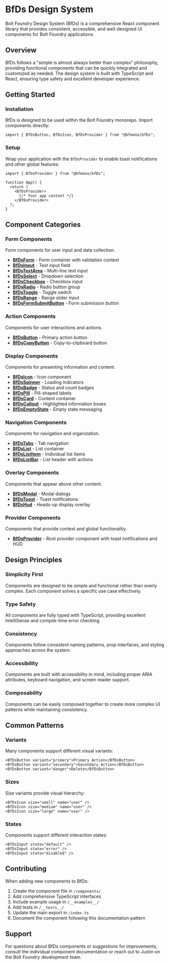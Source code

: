 # BfDs Design System

Bolt Foundry Design System (BfDs) is a comprehensive React component library
that provides consistent, accessible, and well-designed UI components for Bolt
Foundry applications.

## Overview

BfDs follows a "simple is almost always better than complex" philosophy,
providing functional components that can be quickly integrated and customized as
needed. The design system is built with TypeScript and React, ensuring type
safety and excellent developer experience.

## Getting Started

### Installation

BfDs is designed to be used within the Bolt Foundry monorepo. Import components
directly:

```tsx
import { BfDsButton, BfDsIcon, BfDsProvider } from "@bfmono/bfDs";
```

### Setup

Wrap your application with the `BfDsProvider` to enable toast notifications and
other global features:

```tsx
import { BfDsProvider } from "@bfmono/bfDs";

function App() {
  return (
    <BfDsProvider>
      {/* Your app content */}
    </BfDsProvider>
  );
}
```

## Component Categories

### Form Components

Form components for user input and data collection.

- **[BfDsForm](./BfDsForm.md)** - Form container with validation context
- **[BfDsInput](./BfDsInput.md)** - Text input field
- **[BfDsTextArea](./BfDsTextArea.md)** - Multi-line text input
- **[BfDsSelect](./BfDsSelect.md)** - Dropdown selection
- **[BfDsCheckbox](./BfDsCheckbox.md)** - Checkbox input
- **[BfDsRadio](./BfDsRadio.md)** - Radio button group
- **[BfDsToggle](./BfDsToggle.md)** - Toggle switch
- **[BfDsRange](./BfDsRange.md)** - Range slider input
- **[BfDsFormSubmitButton](./BfDsFormSubmitButton.md)** - Form submission button

### Action Components

Components for user interactions and actions.

- **[BfDsButton](./BfDsButton.md)** - Primary action button
- **[BfDsCopyButton](./BfDsCopyButton.md)** - Copy-to-clipboard button

### Display Components

Components for presenting information and content.

- **[BfDsIcon](./BfDsIcon.md)** - Icon component
- **[BfDsSpinner](./BfDsSpinner.md)** - Loading indicators
- **[BfDsBadge](./BfDsBadge.md)** - Status and count badges
- **[BfDsPill](./BfDsPill.md)** - Pill-shaped labels
- **[BfDsCard](./BfDsCard.md)** - Content container
- **[BfDsCallout](./BfDsCallout.md)** - Highlighted information boxes
- **[BfDsEmptyState](./BfDsEmptyState.md)** - Empty state messaging

### Navigation Components

Components for navigation and organization.

- **[BfDsTabs](./BfDsTabs.md)** - Tab navigation
- **[BfDsList](./BfDsList.md)** - List container
- **[BfDsListItem](./BfDsListItem.md)** - Individual list items
- **[BfDsListBar](./BfDsListBar.md)** - List header with actions

### Overlay Components

Components that appear above other content.

- **[BfDsModal](./BfDsModal.md)** - Modal dialogs
- **[BfDsToast](./BfDsToast.md)** - Toast notifications
- **[BfDsHud](./BfDsHud.md)** - Heads-up display overlay

### Provider Components

Components that provide context and global functionality.

- **[BfDsProvider](./BfDsProvider.md)** - Root provider component with toast
  notifications and HUD

## Design Principles

### Simplicity First

Components are designed to be simple and functional rather than overly complex.
Each component solves a specific use case effectively.

### Type Safety

All components are fully typed with TypeScript, providing excellent IntelliSense
and compile-time error checking.

### Consistency

Components follow consistent naming patterns, prop interfaces, and styling
approaches across the system.

### Accessibility

Components are built with accessibility in mind, including proper ARIA
attributes, keyboard navigation, and screen reader support.

### Composability

Components can be easily composed together to create more complex UI patterns
while maintaining consistency.

## Common Patterns

### Variants

Many components support different visual variants:

```tsx
<BfDsButton variant="primary">Primary Action</BfDsButton>
<BfDsButton variant="secondary">Secondary Action</BfDsButton>
<BfDsButton variant="danger">Delete</BfDsButton>
```

### Sizes

Size variants provide visual hierarchy:

```tsx
<BfDsIcon size="small" name="user" />
<BfDsIcon size="medium" name="user" />
<BfDsIcon size="large" name="user" />
```

### States

Components support different interaction states:

```tsx
<BfDsInput state="default" />
<BfDsInput state="error" />
<BfDsInput state="disabled" />
```

## Contributing

When adding new components to BfDs:

1. Create the component file in `/components/`
2. Add comprehensive TypeScript interfaces
3. Include example usage in `/__examples__/`
4. Add tests in `/__tests__/`
5. Update the main export in `/index.ts`
6. Document the component following this documentation pattern

## Support

For questions about BfDs components or suggestions for improvements, consult the
individual component documentation or reach out to Justin on the Bolt Foundry
development team.
